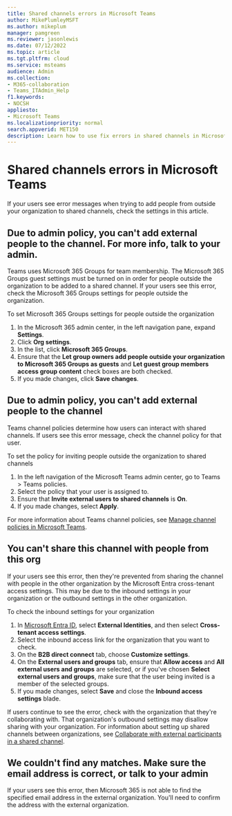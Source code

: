 ```yaml
---
title: Shared channels errors in Microsoft Teams
author: MikePlumleyMSFT
ms.author: mikeplum
manager: pamgreen
ms.reviewer: jasonlewis
ms.date: 07/12/2022
ms.topic: article
ms.tgt.pltfrm: cloud
ms.service: msteams
audience: Admin
ms.collection: 
- M365-collaboration
- Teams_ITAdmin_Help
f1.keywords:
- NOCSH
appliesto: 
- Microsoft Teams
ms.localizationpriority: normal
search.appverid: MET150
description: Learn how to use fix errors in shared channels in Microsoft Teams. 
---
```


# Shared channels errors in Microsoft Teams

If your users see error messages when trying to add people from outside your organization to shared channels, check the settings in this article. 

## Due to admin policy, you can't add external people to the channel. For more info, talk to your admin.

Teams uses Microsoft 365 Groups for team membership. The Microsoft 365 Groups guest settings must be turned on in order for people outside the organization to be added to a shared channel. If your users see this error, check the Microsoft 365 Groups settings for people outside the organization.

To set Microsoft 365 Groups settings for people outside the organization
1. In the Microsoft 365 admin center, in the left navigation pane, expand **Settings**.
1. Click **Org settings**.
1. In the list, click **Microsoft 365 Groups**.
1. Ensure that the **Let group owners add people outside your organization to Microsoft 365 Groups as guests** and **Let guest group members access group content** check boxes are both checked.
1. If you made changes, click **Save changes**.

## Due to admin policy, you can't add external people to the channel

Teams channel policies determine how users can interact with shared channels. If users see this error message, check the channel policy for that user.

To set the policy for inviting people outside the organization to shared channels
1. In the left navigation of the Microsoft Teams admin center, go to Teams > Teams policies.
1. Select the policy that your user is assigned to.
1. Ensure that **Invite external users to shared channels** is **On**.
1. If you made changes, select **Apply**.

For more information about Teams channel policies, see [Manage channel policies in Microsoft Teams](teams-policies.md).

## You can't share this channel with people from this org

If your users see this error, then they're prevented from sharing the channel with people in the other organization by the Microsoft Entra cross-tenant access settings. This may be due to the inbound settings in your organization or the outbound settings in the other organization.

To check the inbound settings for your organization
1. In [Microsoft Entra ID](https://aad.portal.azure.com), select **External Identities**, and then select **Cross-tenant access settings**.
1. Select the inbound access link for the organization that you want to check.
1. On the **B2B direct connect** tab, choose **Customize settings**.
1. On the **External users and groups** tab, ensure that **Allow access** and **All external users and groups** are selected, or if you've chosen **Select external users and groups**, make sure that the user being invited is a member of the selected groups.
1. If you made changes, select **Save** and close the **Inbound access settings** blade.

If users continue to see the error, check with the organization that they're collaborating with. That organization's outbound settings may disallow sharing with your organization. For information about setting up shared channels between organizations, see [Collaborate with external participants in a shared channel](/microsoft-365/solutions/collaborate-teams-direct-connect).

## We couldn't find any matches. Make sure the email address is correct, or talk to your admin

If your users see this error, then Microsoft 365 is not able to find the specified email address in the external organization. You'll need to confirm the address with the external organization.

